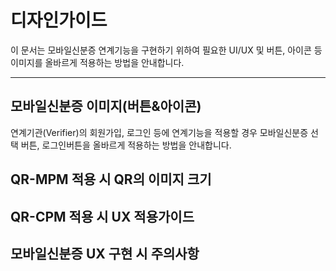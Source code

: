 # 디자인가이드
이 문서는 모바일신분증 연계기능을 구현하기 위하여 필요한 UI/UX 및 버튼, 아이콘 등 이미지를 올바르게 적용하는 방법을 안내합니다.

* * *

## 모바일신분증 이미지(버튼&아이콘)
 연계기관(Verifier)의 회원가입, 로그인 등에 연계기능을 적용할 경우 모바일신분증 선택 버튼, 로그인버튼을 올바르게 적용하는 방법을 안내합니다.

## QR-MPM 적용 시 QR의 이미지 크기

## QR-CPM 적용 시 UX 적용가이드

## 모바일신분증 UX 구현 시 주의사항
